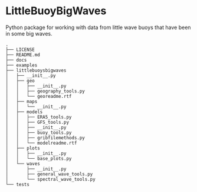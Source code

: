 # LittleBuoyBigWaves
Python package for working with data from little wave buoys that have been in some big waves.

```
.
├── LICENSE
├── README.md
├── docs
├── examples
├── littlebuoysbigwaves
│   ├── __init__.py
│   ├── geo
│   │   ├── __init__.py
│   │   ├── geography_tools.py
│   │   └── georeadme.rtf
│   ├── maps
│   │   └── __init__.py
│   ├── models
│   │   ├── ERA5_tools.py
│   │   ├── GFS_tools.py
│   │   ├── __init__.py
│   │   ├── buoy_tools.py
│   │   ├── gribfilemethods.py
│   │   └── modelreadme.rtf
│   ├── plots
│   │   ├── __init__.py
│   │   └── base_plots.py
│   └── waves
│       ├── __init__.py
│       ├── general_wave_tools.py
│       └── spectral_wave_tools.py
└── tests
```
